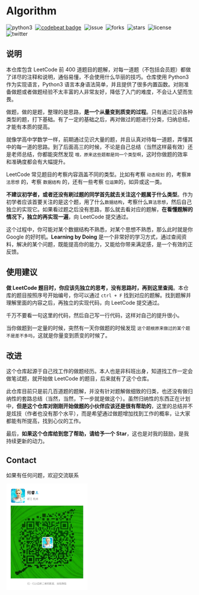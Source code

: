 # Algorithm

![python3](https://img.shields.io/badge/language-python3-blue.svg)&nbsp;&nbsp;[![codebeat badge](https://codebeat.co/badges/71c7fdd2-93c2-47cc-9bda-5c2e130a5fe9)](https://codebeat.co/projects/github-com-ruicore-algorithm-master)&nbsp;&nbsp;![issue](https://img.shields.io/github/issues/ruicore/algorithm)&nbsp;&nbsp;![forks](https://img.shields.io/github/forks/ruicore/algorithm)&nbsp;&nbsp;![stars](https://img.shields.io/github/stars/ruicore/algorithm)&nbsp;&nbsp;![license](https://img.shields.io/github/license/ruicore/algorithm)&nbsp;&nbsp;![twitter](https://img.shields.io/twitter/url?url=https%3A%2F%2Fgithub.com%2Fruicore%2Falgorithm
)

## 说明
  
本仓库包含 LeetCode 前 400 道题目的题解，对每一道题（不包括会员题）都做了详尽的注释和说明，通俗易懂，不会使用什么华丽的技巧。仓库使用 Python3 作为实现语言，Python3 语言本身语法简单，并且提供了很多内置函数。对刚准备做题或者做题经验不太丰富的人非常友好，降低了入门的难度，不会让人望而生畏。

做题，做的是题，整理的是思路，**是一个从量变到质变的过程**。只有通过见识各种类型的题，打下基础。有了一定的基础之后，再对做过的题进行分类，归纳总结，才能有本质的提高。

就像学高中学数学一样，前期通过见识大量的题，并且认真对待每一道题，弄懂其中的每一道的思路。到了后面高三的时候，不论是自己总结（当然这样最有效）还是老师总结，你都能突然发现 `哦，原来这些题都是同一个类型啊`，这时你做题的效率和准确度都会有大幅提升。

LeetCode 常见题目的考察内容涵盖不同的类型。比如有考察 `动态规划` 的，考察`算法思想` 的，考察 `数据结构` 的，还有一些考察 `位运算`的，如异或这一类。

**不建议初学者，或者还没有刷过题的同学首先就去关注这个题属于什么类型**。作为初学者应该首要关注的是这个题，用了什么`数据结构`，考察什么`算法思想`，然后自己独立的实现它。如果看过题之后没有思路，那么就去看对应的题解，**在看懂题解的情况下，独立的再实现一遍**，向 LeetCode 提交通过。

这个过程中，你可能对某个数据结构不熟悉，对某个思想不熟悉，那么此时就是你 Google 的好时机。**Learning by Doing** 是一个非常好的学习方式，通过查阅资料，解决的某个问题，既能提高你的能力，又能给你带来满足感，是一个有效的正反馈。

## 使用建议

**做 LeetCode 题目时，你应该先独立的思考，没有思路时，再到这里查阅**。本仓库的题目按照序号开始编号，你可以通过 `ctrl + F` 找到对应的题解。找到题解并理解里面的内容之后，再独立的实现代码，向 LeetCode 提交通过。

千万不要看一句这里的代码，然后自己写一行代码，这样对自己的提升很小。

当你做题到一定量的时候，突然有一天你做题的时候发现 `这个题根原来做过的某个题不是差不多吗`，这就是你量变到质变的时候了。


## 改进

这个仓库起源于自己找工作的做题经历。本人也是非科班出身，知道找工作一定会做笔试题，就开始做 LeetCode 的题目，后来就有了这个仓库。

此仓库目前只是前几百道题的题解，并没有针对题解做细致的归类，也还没有做归纳性的套路总结（当然，当然，下一步就是做这个）。虽然归纳性的东西正在计划中，**但是这个仓库对刚刚开始做题的小伙伴应该还是很有帮助的**，这里的总结并不是炫技（作者也没有那个水平），而是希望通过做题增加找到工作的概率，让大家都能有所提高，找到心仪的工作。

最后，**如果这个仓库给到您了帮助，请给予一个 Star**，这也是对我的鼓励，是我持续更新的动力。

## Contact

如果有任何问题，欢迎交流联系

<img src="wechat.jpeg" width = "220" align=center />